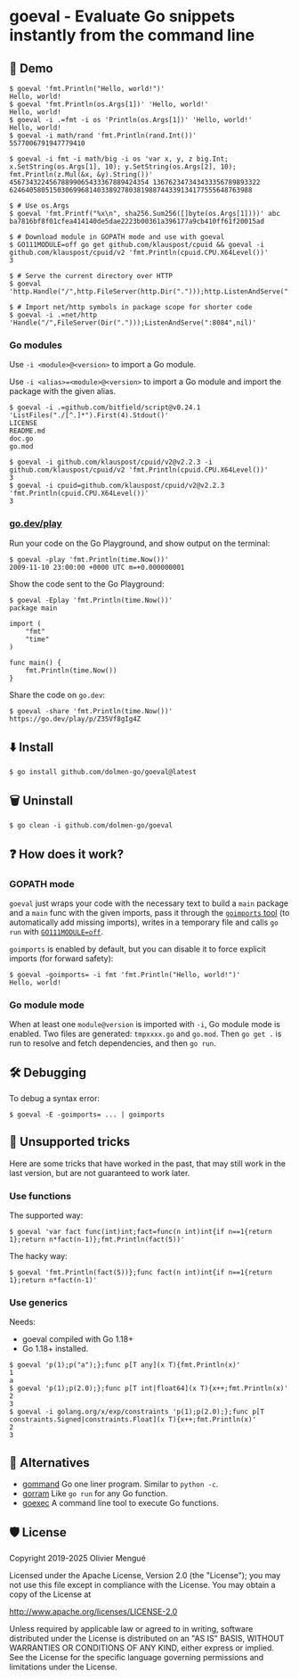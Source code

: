 
# goeval - Evaluate Go snippets instantly from the command line

## 🚀 Demo

```console
$ goeval 'fmt.Println("Hello, world!")'
Hello, world!
$ goeval 'fmt.Println(os.Args[1])' 'Hello, world!'
Hello, world!
$ goeval -i .=fmt -i os 'Println(os.Args[1])' 'Hello, world!'
Hello, world!
$ goeval -i math/rand 'fmt.Println(rand.Int())'
5577006791947779410

$ goeval -i fmt -i math/big -i os 'var x, y, z big.Int; x.SetString(os.Args[1], 10); y.SetString(os.Args[2], 10); fmt.Println(z.Mul(&x, &y).String())' 45673432245678899065433367889424354 136762347343433356789893322
6246405805150306996814033892780381988744339134177555648763988

$ # Use os.Args
$ goeval 'fmt.Printf("%x\n", sha256.Sum256([]byte(os.Args[1])))' abc
ba7816bf8f01cfea414140de5dae2223b00361a396177a9cb410ff61f20015ad

$ # Download module in GOPATH mode and use with goeval
$ GO111MODULE=off go get github.com/klauspost/cpuid && goeval -i github.com/klauspost/cpuid/v2 'fmt.Println(cpuid.CPU.X64Level())'
3

$ # Serve the current directory over HTTP
$ goeval 'http.Handle("/",http.FileServer(http.Dir(".")));http.ListenAndServe(":8084",nil)'

$ # Import net/http symbols in package scope for shorter code
$ goeval -i .=net/http 'Handle("/",FileServer(Dir(".")));ListenAndServe(":8084",nil)'
```

### Go modules

Use `-i <module>@<version>` to import a Go module.

Use `-i <alias>=<module>@<version>` to import a Go module and import the package with the given alias.

```console
$ goeval -i .=github.com/bitfield/script@v0.24.1 'ListFiles("./[^.]*").First(4).Stdout()'
LICENSE
README.md
doc.go
go.mod

$ goeval -i github.com/klauspost/cpuid/v2@v2.2.3 -i github.com/klauspost/cpuid/v2 'fmt.Println(cpuid.CPU.X64Level())'
3
$ goeval -i cpuid=github.com/klauspost/cpuid/v2@v2.2.3 'fmt.Println(cpuid.CPU.X64Level())'
3
```

<!--
```console
$ goeval -i net/http -i _=github.com/mattn/go-sqlite3@latest -i github.com/dolmen-go/sqlar/sqlarfs@v0.2.1 'db,err:=sql.Open("sqlite3","file:"+os.Args[1]+"?mode=ro&immutable=1");if err!=nil{panic(err)};defer db.Close();http.Handle("/",http.FileServerFS(sqlarfs.New(db)));http.ListenAndServe("localhost:8084",nil)' "$(go env GOMODCACHE)"/github.com/dolmen-go/sqlar/sqlarfs@v0.2.1/sqlarfs/testdata/dir.sqlar
```
-->

### [go.dev/play](https://go.dev/play)

Run your code on the Go Playground, and show output on the terminal:

```console
$ goeval -play 'fmt.Println(time.Now())'
2009-11-10 23:00:00 +0000 UTC m=+0.000000001
```

Show the code sent to the Go Playground:

```console
$ goeval -Eplay 'fmt.Println(time.Now())'
package main

import (
	"fmt"
	"time"
)

func main() {
	fmt.Println(time.Now())
}
```

Share the code on `go.dev`:
```console
$ goeval -share 'fmt.Println(time.Now())'
https://go.dev/play/p/Z35Vf8gIg4Z
```

## ⬇️ Install

```console
$ go install github.com/dolmen-go/goeval@latest
```

## 🗑️ Uninstall

```console
$ go clean -i github.com/dolmen-go/goeval
```

## ❓ How does it work?

### GOPATH mode

`goeval` just wraps your code with the necessary text to build a `main` package and a `main` func with the given imports, pass it through the [`goimports` tool](https://godoc.org/golang.org/x/tools/cmd/goimports) (to automatically add missing imports), writes in a temporary file and calls `go run` with [`GO111MODULE=off`](https://golang.org/ref/mod#mod-commands).

`goimports` is enabled by default, but you can disable it to force explicit imports (for forward safety):

```console
$ goeval -goimports= -i fmt 'fmt.Println("Hello, world!")'
Hello, world!
```

### Go module mode

When at least one `module@version` is imported with `-i`, Go module mode is enabled. Two files are generated: `tmpxxxx.go` and `go.mod`. Then `go get .` is run to resolve and fetch dependencies, and then `go run`.

## 🛠️ Debugging

To debug a syntax error:

```console
$ goeval -E -goimports= ... | goimports
```

## 🧙 Unsupported tricks

Here are some tricks that have worked in the past, that may still work in the last version, but are not guaranteed to work later.

### Use functions

The supported way:

```console
$ goeval 'var fact func(int)int;fact=func(n int)int{if n==1{return 1};return n*fact(n-1)};fmt.Println(fact(5))'
```

The hacky way:

```console
$ goeval 'fmt.Println(fact(5))};func fact(n int)int{if n==1{return 1};return n*fact(n-1)'
```

### Use generics

Needs:
- goeval compiled with Go 1.18+
- Go 1.18+ installed.

```console
$ goeval 'p(1);p("a");};func p[T any](x T){fmt.Println(x)'
1
a
$ goeval 'p(1);p(2.0);};func p[T int|float64](x T){x++;fmt.Println(x)'
2
3
$ goeval -i golang.org/x/exp/constraints 'p(1);p(2.0);};func p[T constraints.Signed|constraints.Float](x T){x++;fmt.Println(x)'
2
3
```

## 🔄 Alternatives

* [gommand](https://github.com/sno6/gommand) Go one liner program. Similar to `python -c`.
* [gorram](https://github.com/natefinch/gorram) Like `go run` for any Go function.
* [goexec](https://github.com/shurcooL/goexec) A command line tool to execute Go functions.

## 🛡️ License

Copyright 2019-2025 Olivier Mengué

Licensed under the Apache License, Version 2.0 (the "License");
you may not use this file except in compliance with the License.
You may obtain a copy of the License at

   http://www.apache.org/licenses/LICENSE-2.0

Unless required by applicable law or agreed to in writing, software
distributed under the License is distributed on an "AS IS" BASIS,
WITHOUT WARRANTIES OR CONDITIONS OF ANY KIND, either express or implied.
See the License for the specific language governing permissions and
limitations under the License.
